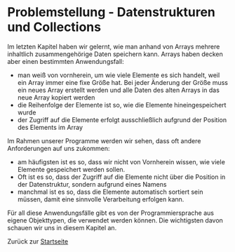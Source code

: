 # Problemstellung - Datenstrukturen und Collections

Im letzten Kapitel haben wir gelernt, wie man anhand von Arrays mehrere inhaltlich zusammengehörige Daten speichern kann. Arrays haben decken aber einen bestimmten Anwendungsfall:
- man weiß von vornherein, um wie viele Elemente es sich handelt, weil ein Array immer eine fixe Größe hat. Bei jeder Änderung der Größe muss ein neues Array erstellt werden und alle Daten des alten Arrays in das neue Array kopiert werden
- die Reihenfolge der Elemente ist so, wie die Elemente hineingespeichert wurde
- der Zugriff auf die Elemente erfolgt ausschließlich aufgrund der Position des Elements im Array

Im Rahmen unserer Programme werden wir sehen, dass oft andere Anforderungen auf uns zukommen:
- am häufigsten ist es so, dass wir nicht von Vornherein wissen, wie viele Elemente gespeichert werden sollen.
- Oft ist es so, dass der Zugriff auf die Elemente nicht über die Position in der Datenstruktur, sondern aufgrund eines Namens
- manchmal ist es so, dass die Elemente automatisch sortiert sein müssen, damit eine sinnvolle Verarbeitung erfolgen kann.

Für all diese Anwendungsfälle gibt es von der Programmiersprache aus eigene Objekttypen, die verwendet werden können. Die wichtigsten davon schauen wir uns in diesem Kapitel an.

Zurück zur [Startseite](../README.md)
